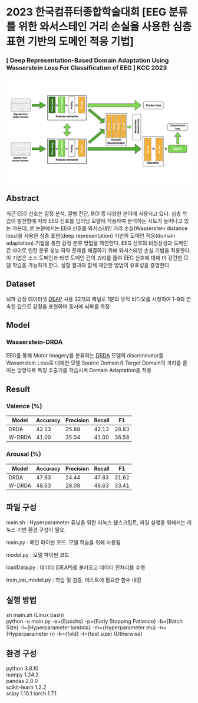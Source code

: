 # 2023 한국컴퓨터종합학술대회 [EEG 분류를 위한 와서스테인 거리 손실을 사용한 심층 표현 기반의 도메인 적응 기법]
### [ Deep Representation-Based Domain Adaptation Using Wasserstein Loss For Classification of EEG ] KCC 2023
![Model Overview](W-DRDA_model_overview.jpeg)

## Abstract
최근 EEG 신호는 감정 분석, 질병 진단, BCI 등 다양한 분야에 사용되고 있다. 심층 학습이 발전함에 따라 EEG 신호를 딥러닝 모델에 적용하여 분석하는 시도가 늘어나고 있는 가운데, 본 논문에서는 EEG 신호를 와서스테인 거리 손실(Wasserstein distance loss)을 사용한 심층 표현(deep representation) 기반의 도메인 적응(domain adaptation) 기법을 통한 감정 분류 방법을 제안한다. EEG 신호의 비정상성과 도메인간 차이로 인한 분류 성능 하락 문제를 해결하기 위해 와서스테인 손실 기법을 적용한다. 이 기법은 소스 도메인과 타겟 도메인 간의 괴리를 줄여 EEG 신호에 대해 더 강건한 모델 학습을 가능하게 한다. 실험 결과와 함께 제안한 방법의 유효성을 증명한다.

## Dataset
뇌파 감정 데이터셋 [DEAP](https://www.eecs.qmul.ac.uk/mmv/datasets/deap) 사용
32개의 채널로 1분의 뮤직 비디오를 시청하여 1-9의 연속된 값으로 감정을 표현하며 동시에 뇌파를 측정

## Model
### Wasserstein-DRDA
EEG를 통해 Motor Imagery를 분류하는 [DRDA](https://ieeexplore.ieee.org/document/9154600) 모델의 discriminator를 Wasserstein Loss로 대체한 모델
Source Domain과 Target Domain의 괴리를 줄이는 방향으로 특징 추출기를 학습시켜 Domain Adaptation을 적용

## Result
### Valence (%)
| Model | Accuracy | Precision | Recall | F1 |
|------|------|------|------|------|
| DRDA | 42.13 | 25.88 | 42.13 | 28.83 |
| W-DRDA | 41.00 | 35.04 | 41.00 | 36.58 |

### Arousal (%)
| Model | Accuracy | Precision | Recall | F1 |
|------|------|------|------|------|
| DRDA | 47.63 | 24.44 | 47.63 | 31.62 |
| W-DRDA | 48.63 | 28.08 | 48.63 | 33.41 |


## 파일 구성

main.sh : Hyperparameter 튜닝을 위한 리눅스 쉘스크립트, 파일 실행을 위해서는 리눅스 기반 환경 구성이 필요.

main.py : 메인 파이썬 코드. 모델 학습을 위해 사용됨

model.py : 모델 파이썬 코드

loadData.py : 데이터 (DEAP)를 불러오고 데이터 전처리를 수행

train_val_model.py : 학습 및 검증, 테스트에 필요한 함수 내장

## 실행 방법
sh main.sh (Linux bash)\
python -u main.py -e={Epochs} -p={Early Stopping Patience} -b={Batch Size} -l={Hyperparameter lambda} -m={Hyperparameter mu} -n={Hyperparameter n} -k={fold} -t={test size} (Otherwise)

## 환경 구성
python 3.8.10\
numpy 1.24.2\
pandas 2.0.0\
scikit-learn 1.2.2\
scipy 1.10.1
torch 1.7.1

